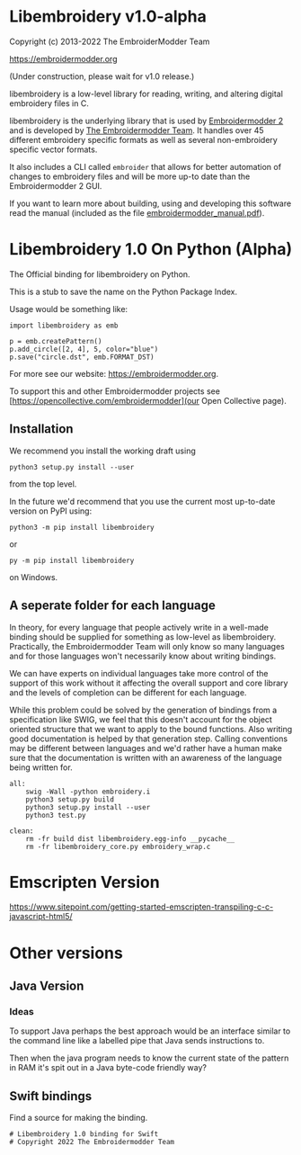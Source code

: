 # Libembroidery v1.0-alpha

Copyright (c) 2013-2022 The EmbroiderModder Team

https://embroidermodder.org

(Under construction, please wait for v1.0 release.)

libembroidery is a low-level library for reading, writing, 
and altering digital embroidery files in C.

libembroidery is the underlying library that is used by [Embroidermodder 2](http://embroidermodder.org)
and is developed by [The Embroidermodder Team](#the-embroidermodder-team).
It handles over 45 different embroidery specific formats as well
as several non-embroidery specific vector formats.

It also includes a CLI called `embroider` that allows for better automation of
changes to embroidery files and will be more up-to date than
the Embroidermodder 2 GUI.

If you want to learn more about building, using and developing this software read the
manual (included as the file [embroidermodder_manual.pdf](embroidermodder_manual.pdf)).

# Libembroidery 1.0 On Python (Alpha)

The Official binding for libembroidery on Python.

This is a stub to save the name on the Python Package Index.

Usage would be something like:

    import libembroidery as emb

    p = emb.createPattern()
    p.add_circle([2, 4], 5, color="blue")
    p.save("circle.dst", emb.FORMAT_DST)

For more see our website: https://embroidermodder.org.

To support this and other Embroidermodder projects see
[https://opencollective.com/embroidermodder](our Open Collective page).

## Installation

We recommend you install the working draft using

    python3 setup.py install --user

from the top level.

In the future we'd recommend that you use the current most
up-to-date version on PyPI using:

    python3 -m pip install libembroidery

or

    py -m pip install libembroidery

on Windows.

## A seperate folder for each language

In theory, for every language that people actively write in a 
well-made binding should be supplied for something as low-level 
as libembroidery. Practically, the Embroidermodder Team will
only know so many languages and for those languages won't necessarily
know about writing bindings.

We can have experts on individual languages take more 
control of the support of this work without it affecting the overall 
support and core library and the levels of completion can be different 
for each language.

While this problem could be solved by the generation of bindings
from a specification like SWIG, we feel that this doesn't account
for the object oriented structure that we want to apply to the
bound functions. Also writing good documentation is helped by
that generation step. Calling conventions may be different between
languages and we'd rather have a human make sure that the documentation
is written with an awareness of the language being written for.

    all:
        swig -Wall -python embroidery.i
        python3 setup.py build
        python3 setup.py install --user
        python3 test.py

    clean:
        rm -fr build dist libembroidery.egg-info __pycache__
        rm -fr libembroidery_core.py embroidery_wrap.c

# Emscripten Version

https://www.sitepoint.com/getting-started-emscripten-transpiling-c-c-javascript-html5/

# Other versions

## Java Version

### Ideas

To support Java perhaps the best approach would be an interface similar
to the command line like a labelled pipe that Java sends instructions
to.

Then when the java program needs to know the current state of the pattern
in RAM it's spit out in a Java byte-code friendly way?

## Swift bindings

Find a source for making the binding.

    # Libembroidery 1.0 binding for Swift
    # Copyright 2022 The Embroidermodder Team
